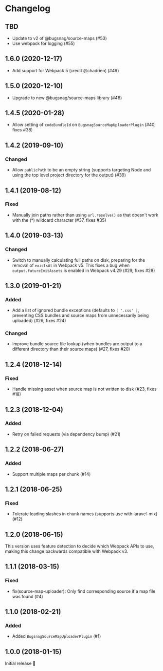 # Changelog

## TBD

- Update to v2 of @bugsnag/source-maps (#53)
- Use webpack for logging (#55)

## 1.6.0 (2020-12-17)

- Add support for Webpack 5 (credit @chadrien) (#49)

## 1.5.0 (2020-12-10)

- Upgrade to new @bugsnag/source-maps library (#48)

## 1.4.5 (2020-01-28)

- Allow setting of `codeBundleId` on `BugsnagSourceMapUploaderPlugin` (#40, fixes #38)

## 1.4.2 (2019-09-10)

### Changed
- Allow `publicPath` to be an empty string (supports targeting Node and using the top level project directory for the output) (#39)

## 1.4.1 (2019-08-12)

### Fixed
- Manually join paths rather than using `url.resolve()` as that doesn't work with the (\*) wildcard character (#37, fixes #35)

## 1.4.0 (2019-03-13)

### Changed
- Switch to manually calculating full paths on disk, preparing for the removal of `existsAt` in Webpack v5. This fixes a bug when `output.futureEmitAssets` is enabled in Webpack v4.29 (#29, fixes #28)

## 1.3.0 (2019-01-21)

### Added
- Add a list of ignored bundle exceptions (defaults to `[ '.css' ]`, preventing CSS bundles and source maps from unnecessarily being uploaded) (#26, fixes #24)

### Changed
- Improve bundle source file lookup (when bundles are output to a different directory than their source maps) (#27, fixes #20)

## 1.2.4 (2018-12-14)

### Fixed
- Handle missing asset when source map is not written to disk (#23, fixes #18)

## 1.2.3 (2018-12-04)

### Added
- Retry on failed requests (via dependency bump) (#21)

## 1.2.2 (2018-06-27)

### Added
- Support multiple maps per chunk (#14)

## 1.2.1 (2018-06-25)

### Fixed
- Tolerate leading slashes in chunk names (supports use with laravel-mix) (#12)

## 1.2.0 (2018-06-15)

This version uses feature detection to decide which Webpack APIs to use, making this change backwards compatible with Webpack v3.

## 1.1.1 (2018-03-15)

### Fixed
- fix(source-map-uploader): Only find corresponding source if a map file was found (#4)

## 1.1.0 (2018-02-21)

### Added
- Added `BugsnagSourceMapUploaderPlugin` (#1)

## 1.0.0 (2018-01-15)

Initial release 🚀
